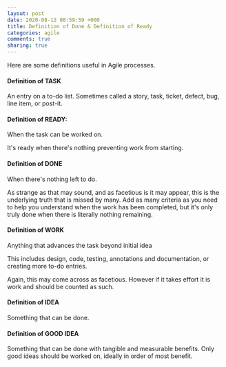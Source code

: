 ```yaml
---
layout: post
date: 2020-08-12 08:59:59 +000
title: Definition of Done & Definition of Ready
categories: agile
comments: true
sharing: true
---
```


Here are some definitions useful in Agile processes. 

#### Definition of TASK

An entry on a to-do list. Sometimes called a story, task, ticket,  defect, bug, line item, or post-it.

#### Definition of READY:

When the task can be worked on. 

It's ready when there's nothing preventing work from starting.
    
#### Definition of DONE

When there's nothing left to do. 

As strange as that may sound, and as facetious is it may appear, this is the underlying truth that is missed by many. Add as many criteria as you need to help you understand when the work has been completed, but it's only truly done when there is literally nothing remaining. 
    
#### Definition of WORK    

Anything that advances the task beyond initial idea
    
This includes design, code, testing, annotations and documentation, or creating more to-do entries. 

Again, this may come across as facetious. However if it takes effort it is work and should be counted as such.
    
#### Definition of IDEA

Something that can be done. 
   
#### Definition of GOOD IDEA

Something that can be done with tangible and measurable benefits. Only good ideas should be worked on, ideally in order of most benefit.

    

